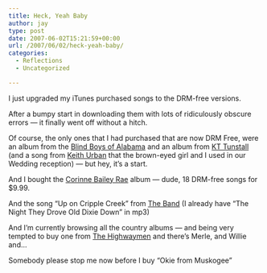 ```yaml
---
title: Heck, Yeah Baby
author: jay
type: post
date: 2007-06-02T15:21:59+00:00
url: /2007/06/02/heck-yeah-baby/
categories:
  - Reflections
  - Uncategorized

---
```

I just upgraded my iTunes purchased songs to the DRM-free versions.

After a bumpy start in downloading them with lots of ridiculously obscure errors — it finally went off without a hitch.

Of course, the only ones that I had purchased that are now DRM Free, were an album from the [Blind Boys of Alabama][1] and an album from [KT Tunstall][2] (and a song from [Keith Urban][3] that the brown-eyed girl and I used in our Wedding reception) — but hey, it’s a start.

And I bought the [Corinne Bailey Rae][4] album — dude, 18 DRM-free songs for $9.99.

And the song “Up on Cripple Creek” from [The Band][5] (I already have “The Night They Drove Old Dixie Down” in mp3)

And I’m currently browsing all the country albums — and being very tempted to buy one from [The Highwaymen][6] and there’s Merle, and Willie and…

Somebody please stop me now before I buy “Okie from Muskogee”

 [1]: http://en.wikipedia.org/wiki/The_Blind_Boys_of_Alabama
 [2]: http://en.wikipedia.org/wiki/KT_Tunstall
 [3]: http://en.wikipedia.org/wiki/Keith_Urban
 [4]: http://en.wikipedia.org/wiki/Corinne_Bailey_Rae
 [5]: http://en.wikipedia.org/wiki/The_Band
 [6]: http://en.wikipedia.org/wiki/The_Highwaymen_%28country_supergroup%29